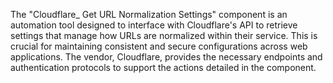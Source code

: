 The "Cloudflare_ Get URL Normalization Settings" component is an automation tool designed to interface with Cloudflare's API to retrieve settings that manage how URLs are normalized within their service. This is crucial for maintaining consistent and secure configurations across web applications. The vendor, Cloudflare, provides the necessary endpoints and authentication protocols to support the actions detailed in the component.
